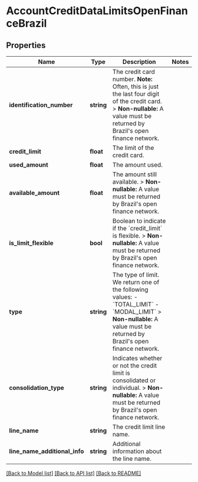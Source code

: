 # AccountCreditDataLimitsOpenFinanceBrazil

## Properties
Name | Type | Description | Notes
------------ | ------------- | ------------- | -------------
**identification_number** | **string** | The credit card number.  **Note:** Often, this is just the last four digit of the credit card.  &gt; **Non-nullable:** A value must be returned by Brazil&#x27;s open finance network. | 
**credit_limit** | **float** | The limit of the credit card. | 
**used_amount** | **float** | The amount used. | 
**available_amount** | **float** | The amount still available.  &gt; **Non-nullable:** A value must be returned by Brazil&#x27;s open finance network. | 
**is_limit_flexible** | **bool** | Boolean to indicate if the &#x60;credit_limit&#x60; is flexible.  &gt; **Non-nullable:** A value must be returned by Brazil&#x27;s open finance network. | 
**type** | **string** | The type of limit. We return one of the following values:    - &#x60;TOTAL_LIMIT&#x60;   - &#x60;MODAL_LIMIT&#x60;    &gt; **Non-nullable:** A value must be returned by Brazil&#x27;s open finance network. | 
**consolidation_type** | **string** | Indicates whether or not the credit limit is consolidated or individual.  &gt; **Non-nullable:** A value must be returned by Brazil&#x27;s open finance network. | 
**line_name** | **string** | The credit limit line name. | 
**line_name_additional_info** | **string** | Additional information about the line name. | 

[[Back to Model list]](../../README.md#documentation-for-models) [[Back to API list]](../../README.md#documentation-for-api-endpoints) [[Back to README]](../../README.md)

